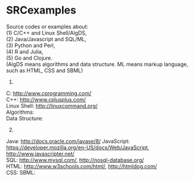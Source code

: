 # SRCexamples
Source codes or  examples about:                       
(1) C/C++ and Linux Shell/AlgDS,                       
(2) Java/Javascript and SQL/ML,                                     
(3) Python and Perl,                                
(4) R and Julia,                                
(5) Go and Clojure.                                    
(AlgDS means algorithms and data structure. ML means markup language, such as HTML, CSS and SBML)
                                              
                                              
 1.
 C: http://www.cprogramming.com/                               
 C++: http://www.cplusplus.com/                                
 Linux Shell: http://linuxcommand.org/                     
 Algorithms:         
 Data Structure:
                                      
  2.
  Java: http://docs.oracle.com/javase/8/
  JavaScript: https://developer.mozilla.org/en-US/docs/Web/JavaScript,  http://www.javascripter.net/                  
  SQL: http://www.mysql.com/, http://nosql-database.org/                                  
  HTML: http://www.w3schools.com/html/, http://htmldog.com/                  
  CSS:
  SBML:
  
  
 
